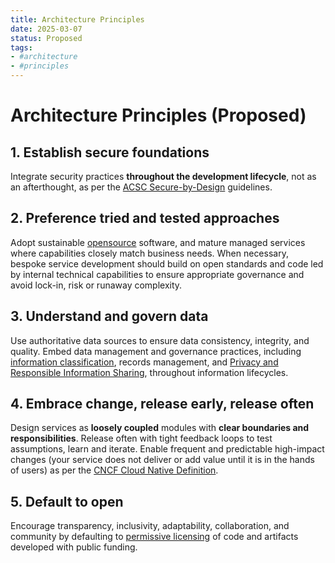 ```yaml
---
title: Architecture Principles
date: 2025-03-07
status: Proposed
tags:
- #architecture
- #principles
---
```


# Architecture Principles (Proposed)

## 1. Establish secure foundations

Integrate security practices **throughout the development lifecycle**, not as an afterthought, as per the [ACSC Secure-by-Design](https://www.cyber.gov.au/resources-business-and-government/governance-and-user-education/secure-by-design) guidelines.

## 2. Preference tried and tested approaches

Adopt sustainable [opensource](https://opensource.org/osd) software, and mature managed services where capabilities closely match business needs. When necessary, bespoke service development should build on open standards and code led by internal technical capabilities to ensure appropriate governance and avoid lock-in, risk or runaway complexity.

## 3. Understand and govern data

Use authoritative data sources to ensure data consistency, integrity, and quality. Embed data management and governance practices, including [information classification](https://www.wa.gov.au/government/publications/western-australian-information-classification-policy), records management, and [Privacy and Responsible Information Sharing](https://www.wa.gov.au/government/privacy-and-responsible-information-sharing), throughout information lifecycles.

## 4. Embrace change, release early, release often

Design services as **loosely coupled** modules with **clear boundaries and responsibilities**. Release often with tight feedback loops to test assumptions, learn and iterate. Enable frequent and predictable high-impact changes (your service does not deliver or add value until it is in the hands of users) as per the [CNCF Cloud Native Definition](https://github.com/cncf/toc/blob/main/DEFINITION.md).

## 5. Default to open

Encourage transparency, inclusivity, adaptability, collaboration, and community by defaulting to [permissive licensing](https://www.apache.org/licenses/LICENSE-2.0) of code and artifacts developed with public funding.
